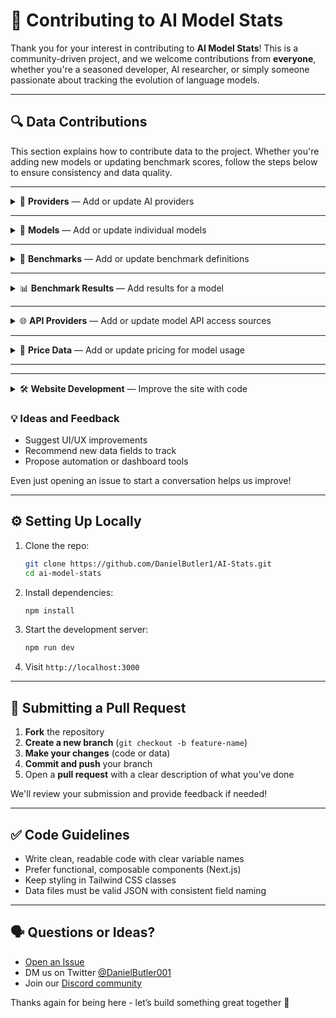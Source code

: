 # 🤝 Contributing to AI Model Stats

Thank you for your interest in contributing to **AI Model Stats**! This is a community-driven project, and we welcome contributions from **everyone**, whether you're a seasoned developer, AI researcher, or simply someone passionate about tracking the evolution of language models.

---

## 🔍 Data Contributions

This section explains how to contribute data to the project. Whether you're adding new models or updating benchmark scores, follow the steps below to ensure consistency and data quality.

---

<details>
<summary>🏢 <strong>Providers</strong> — Add or update AI providers</summary>

#### Creating a New Provider

-   Create a new folder inside `/providers` using the provider’s name in **URL-safe**, **lowercase**, **dash-separated** format (e.g. `openai`, `google`, `mistral-ai`)
-   Inside that folder, create a file named `provider.json`
-   Follow the structure used in existing examples (fields include: `provider_id`, `name`, `website`, etc.)

#### Updating an Existing Provider

-   Locate and edit the `provider.json` file inside the appropriate `/providers/{provider}/` folder
-   Keep all updates clear and accurate
-   Follow the same field naming and structure conventions

</details>

---

<details>
<summary>🤖 <strong>Models</strong> — Add or update individual models</summary>

#### Creating a New Model

-   Create a new folder inside `/models` using the model’s ID in lowercase preferably from an API (e.g. `gpt-4-0314`, `claude-4-opus-20250514`)
-   Inside that folder, add a `model.json` file with fields like:
    -   `name`
    -   `provider_id` (must match an existing entry in `/providers`)
    -   `release_date`
    -   `announcement_link`, `description`, and other relevant info
-   Follow the structure used in other model files
-   Please provide as much detail as possible, ensuring relevant sources are linked appropriately

#### Updating an Existing Model

-   Locate and edit the `model.json` file in `/models/{model-id}/`
-   Add or correct fields like context length, architecture, supported modalities, etc.

</details>

---

<details>
<summary>🧪 <strong>Benchmarks</strong> — Add or update benchmark definitions</summary>

#### Creating a New Benchmark

-   Add a new folder to `/benchmarks` using a short, lowercase, dash-separated name (e.g. `gpqa`, `mmlu`, `arc-agi-1` etc.)
-   Inside that folder, create a `benchmark.json` file
-   Follow the structure used in existing benchmarks.

#### Updating an Existing Benchmark

-   Locate the existing file in `/benchmarks/{benchmark-id}/`
-   Add or correct metadata or improve descriptions

</details>

---

<details>
<summary>📊 <strong>Benchmark Results</strong> — Add results for a model</summary>

#### Adding Benchmark Results

-   Benchmark results live **inside the `model.json` file** of the related model in `/models/{model-id}/`
-   Use the structure:
    ```json
    {
    	"benchmark_id": "mmlu",
    	"score": 86.7,
    	"is_self_reported": true,
    	"source_link": "https://example.com",
    	"other_info": "March 2024 update"
    }
    ```

#### Updating Benchmark Results

-   Locate the `model.json` file for the model you want to update
-   Add or update the `benchmark_results` array with new or corrected entries
-   Ensure all fields are accurate and follow the same structure as existing entries

</details>

---

<details> <summary>🌐 <strong>API Providers</strong> — Add or update model API access sources</summary>

#### Creating a New API Provider

-   Create a new folder inside `/api_providers` using the provider’s name in lowercase, dash-separated format (e.g. `openai`, `google`, `mistral-ai`)
-   Inside that folder, create a file named `provider.json`
-   Include fields like:
    -   `api_provider_id` (must be unique)
    -   `api_provider_name`
    -   `description`
    -   `website` - link to the API homepage

#### Updating an Existing API Provider

-   Locate the `provider.json` file in `/api_providers/{provider}/`
-   Add or correct fields like `api_provider_name`, `description`, `website`, etc.

</details>

---

<details> <summary>💸 <strong>Price Data</strong> — Add or update pricing for model usage</summary>

#### Adding Price Data

-   Find the model you want to add pricing for in `/models/{model-id}/`
-   Inside of the model.json file add a `prices` array with entries like:

    ```json
    {
    	"api_provider": "openai",
    	"input_token_price": 2e-5,
    	"output_token_price": 8e-5,
    	"throughput": "", (optional)
    	"latency": "", (optional)
    	"source_link": null,
    	"other_info": ""
    }
    ```

#### Updating Price Data

-   Locate the `model.json` file for the model's pricing you want to update
-   Add or update the `prices` array with new or corrected entries

</details>

---

---

<details>
<summary>🛠️ <strong>Website Development</strong> — Improve the site with code</summary>

We welcome contributions to the frontend and overall structure of the AI Model Stats website. Whether it’s polishing the UI or improving performance, your help is appreciated!

#### Areas to Contribute

-   Improve UI design or layout
-   Add new pages or functionality
-   Fix existing bugs
-   Optimise performance or code structure
-   Refactor or simplify components

#### Tech Stack

-   **Framework**: [Next.js](https://nextjs.org/) (App Router)
-   **Styling**: [Tailwind CSS](https://tailwindcss.com/)
-   **Icons**: [Lucide](https://lucide.dev/)

#### Guidelines

-   Follow existing file and folder structure
-   Keep components composable and reusable
-   Use Tailwind utility classes for all styling
-   Use TypeScript where appropriate
-   Keep commits focused and well-documented

> If you’re unsure where to start, check the [open issues](https://github.com/DanielButler1/AI-Stats/issues) for bugs or feature suggestions tagged with `good first issue`.

</details>

### 💡 Ideas and Feedback

-   Suggest UI/UX improvements
-   Recommend new data fields to track
-   Propose automation or dashboard tools

Even just opening an issue to start a conversation helps us improve!

---

## ⚙️ Setting Up Locally

1. Clone the repo:

    ```bash
    git clone https://github.com/DanielButler1/AI-Stats.git
    cd ai-model-stats
    ```

2. Install dependencies:

    ```bash
    npm install
    ```

3. Start the development server:

    ```bash
    npm run dev
    ```

4. Visit `http://localhost:3000`

---

## 🔄 Submitting a Pull Request

1. **Fork** the repository
2. **Create a new branch** (`git checkout -b feature-name`)
3. **Make your changes** (code or data)
4. **Commit and push** your branch
5. Open a **pull request** with a clear description of what you’ve done

We'll review your submission and provide feedback if needed!

---

## ✅ Code Guidelines

-   Write clean, readable code with clear variable names
-   Prefer functional, composable components (Next.js)
-   Keep styling in Tailwind CSS classes
-   Data files must be valid JSON with consistent field naming

---

## 🗣️ Questions or Ideas?

-   [Open an Issue](https://github.com/DanielButler1/AI-Stats/issues)
-   DM us on Twitter [@DanielButler001](https://twitter.com/DanielButler001)
-   Join our [Discord community](https://discord.gg/zDw73wamdX)

Thanks again for being here - let’s build something great together 🚀
